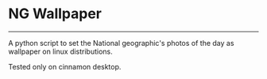 # NG Wallpaper
-----

A python script to set the National geographic's photos of the day as wallpaper on linux distributions.

Tested only on cinnamon desktop.